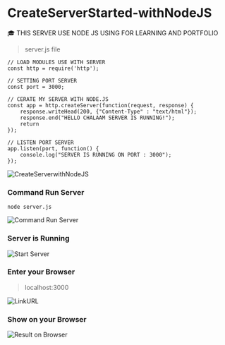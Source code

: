 # CreateServerStarted-withNodeJS
🎓 THIS SERVER USE NODE JS USING FOR LEARNING AND PORTFOLIO

> server.js file
```
// LOAD MODULES USE WITH SERVER
const http = require('http');

// SETTING PORT SERVER
const port = 3000;

// CERATE MY SERVER WITH NODE.JS
const app = http.createServer(function(request, response) {
    response.writeHead(200, {"Content-Type" : "text/html"});
    response.end("HELLO CHALAAM SERVER IS RUNNING!");
    return
});

// LISTEN PORT SERVER
app.listen(port, function() {
    console.log("SERVER IS RUNNING ON PORT : 3000");
});
```

![CreateServerwithNodeJS](https://github.com/DevChalaam/CreateServerStarted/assets/124075393/dda45cf9-faa4-4543-9899-0207329235f7)

### Command Run Server

```
node server.js
```

![Command Run Server](https://github.com/DevChalaam/CreateServerStarted/assets/124075393/c7ae1eda-b022-4057-a365-e08afaa82c4d)

### Server is Running

![Start Server](https://github.com/DevChalaam/CreateServerStarted/assets/124075393/3edfd589-8087-46c1-bd68-191dfc883b8c)

### Enter your Browser

> localhost:3000

![LinkURL](https://github.com/DevChalaam/CreateServerStarted/assets/124075393/625b78b7-169e-48b2-b849-b497236ea644)

### Show on your Browser

![Result on Browser](https://github.com/DevChalaam/CreateServerStarted/assets/124075393/af968340-6d72-4259-bace-8957bfff6f11)
